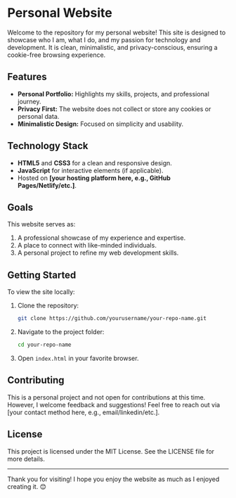 # Personal Website

Welcome to the repository for my personal website! This site is designed to showcase who I am, what I do, and my passion for technology and development. It is clean, minimalistic, and privacy-conscious, ensuring a cookie-free browsing experience.

## Features

- **Personal Portfolio:** Highlights my skills, projects, and professional journey.
- **Privacy First:** The website does not collect or store any cookies or personal data.
- **Minimalistic Design:** Focused on simplicity and usability.

## Technology Stack

- **HTML5** and **CSS3** for a clean and responsive design.
- **JavaScript** for interactive elements (if applicable).
- Hosted on **[your hosting platform here, e.g., GitHub Pages/Netlify/etc.]**.

## Goals

This website serves as:

1. A professional showcase of my experience and expertise.
2. A place to connect with like-minded individuals.
3. A personal project to refine my web development skills.

## Getting Started

To view the site locally:

1. Clone the repository:
   ```bash
   git clone https://github.com/yourusername/your-repo-name.git
   ```
2. Navigate to the project folder:
   ```bash
   cd your-repo-name
   ```
3. Open `index.html` in your favorite browser.

## Contributing

This is a personal project and not open for contributions at this time. However, I welcome feedback and suggestions! Feel free to reach out via [your contact method here, e.g., email/linkedin/etc.].

## License

This project is licensed under the MIT License. See the LICENSE file for more details.

---

Thank you for visiting! I hope you enjoy the website as much as I enjoyed creating it. 😊
